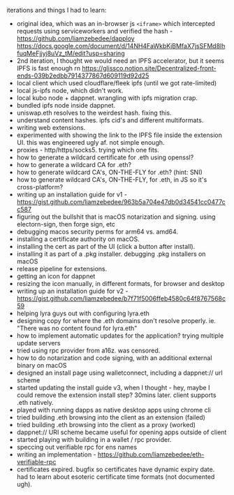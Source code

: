 

iterations and things I had to learn:

- original idea, which was an in-browser js `<iframe>` which intercepted requests using serviceworkers and verified the hash - https://github.com/liamzebedee/dapploy https://docs.google.com/document/d/14NH4FaWkbKjBMfaX7jsSFMd8lhfuqMeFjjyj8uVz_tM/edit?usp=sharing
- 2nd iteration, I thought we would need an IPFS accelerator, but it seems IPFS is fast enough rn https://glissco.notion.site/Decentralized-front-ends-039b2edbb7914377867d609119d92d25
- local client which used cloudflare/fleek ipfs (until we got rate-limited)
- local js-ipfs node, which didn't work.
- local kubo node + dappnet. wrangling with ipfs migration crap.
- bundled ipfs node inside dappnet.
- uniswap.eth resolves to the weirdest hash. fixing this.
- understand content hashes. ipfs cid's and different multiformats.
- writing web extensions.
- experimented with showing the link to the IPFS file inside the extension UI. this was engineered ugly af. not simple enough.
- proxies - http/https/socks5. trying which one fits.
- how to generate a wildcard certificate for .eth using openssl?
- how to generate a wildcard CA for .eth?
- how to generate wildcard CA's, ON-THE-FLY for .eth? (hint: SNI)
- how to generate wildcard CA's, ON-THE-FLY, for .eth, in JS so it's cross-platform?
- writing up an installation guide for v1 - https://gist.github.com/liamzebedee/963b5a704e47db0d34541cc0477cc587
- figuring out the bullshit that is macOS notarization and signing. using electorn-sign, then forge sign, etc
- debugging macos security perms for arm64 vs. amd64.
- installing a certificate authority on macOS.
- installing the cert as part of the UI (click a button after install).
- installing it as part of a .pkg installer. debugging .pkg installers on macOS
- release pipeline for extensions.
- getting an icon for dappnet
- resizing the icon manually, in different formats, for browser and desktop
- writing up an installation guide for v2 - https://gist.github.com/liamzebedee/b7f71f5006ffeb4580c64f8767568c59
- helping lyra guys out with configuring lyra.eth
- designing copy for where the .eth domains don't resolve properly. ie. "There was no content found for lyra.eth"
- how to implement automatic updates for the application? trying multiple update servers
- tried using rpc provider from a16z. was censored.
- how to do notarization and code signing, with an additional external binary on macOS
- designed an install page using walletconnect, including a dappnet:// url scheme
- started updating the install guide v3, when I thought - hey, maybe I could remove the extension install step? 30mins later. client supports .eth natively.
- played with running dapps as native desktop apps using chrome cli
- tried building .eth browsing into the client as an extension (failed)
- tried building .eth browsing into the client as a proxy (worked)
- dappnet:// URI scheme became useful for opening apps outside of client
- started playing with building in a wallet / rpc provider.
- speccing out verifiable rpc for ens names
- writing an implementation - https://github.com/liamzebedee/eth-verifiable-rpc
- certificates expired. bugfix so certificates have dynamic expiry date. had to learn about esoteric certificate time formats (not documented ugh).
